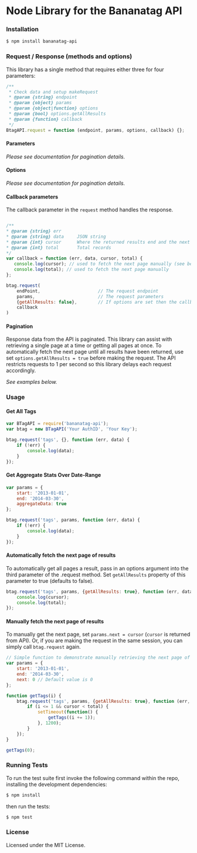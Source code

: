 Node Library for the Bananatag API 
==================================

### Installation
```bash
$ npm install bananatag-api
```

### Request / Response (methods and options)
This library has a single method that requires either three for four parameters:

```javascript
/**
 * Check data and setup makeRequest
 * @param {string} endpoint
 * @param {object} params
 * @param {object|function} options
 * @param {bool} options.getAllResults
 * @param {function} callback
 */
BtagAPI.request = function (endpoint, params, options, callback) {};
```

#### Parameters
*Please see documentation for pagination details.*

#### Options
*Please see documentation for pagination details.*

#### Callback parameters
The callback parameter in the ```request``` method handles the response. 
```javascript

/**
* @param {string} err
* @param {string} data     JSON string
* @param {int} cursor      Where the returned results end and the next request should start.
* @param {int} total       Total records
*/
var callback = function (err, data, cursor, total) {
   console.log(cursor); // used to fetch the next page manually (see below)
   console.log(total); // used to fetch the next page manually
};

btag.request(
    endPoint,                      // The request endpoint
    params,                        // The request parameters
    {getAllResults: false},        // If options are set then the callback is the next param
    callback
)
```

#### Pagination
Response data from the API is paginated. This library can assist with retrieving a single page at a time or getting all pages at once. To automatically fetch the next page until all results have been returned, use set ```options.getAllResults = true``` before making the request. The API restricts requests to 1 per second so this library delays each request accordingly.

*See examples below.*

### Usage

#### Get All Tags
```javascript
var BTagAPI = require('bananatag-api');
var btag = new BTagAPI('Your AuthID', 'Your Key');

btag.request('tags', {}, function (err, data) {
    if (!err) {
        console.log(data);
    }
});
```

#### Get Aggregate Stats Over Date-Range
```javascript
var params = {
    start: '2013-01-01',
    end: '2014-03-30', 
    aggregateData: true
};

btag.request('tags', params, function (err, data) {
    if (!err) {
        console.log(data);
    }
});
```

#### Automatically fetch the next page of results
To automatically get all pages a result, pass in an options argument into the third parameter of the .request method.
Set ```getAllResults``` property of this parameter to true (defaults to false).

```javascript
btag.request('tags', params, {getAllResults: true}, function (err, data, cursor, total) {
    console.log(cursor);
    console.log(total);
});

```

#### Manually fetch the next page of results 
To manually get the next page, set ```params.next = cursor``` (```cursor``` is returned from API). Or, if you are
making the request in the same session, you can simply call ```btag.request``` again.

```javascript
// Simple function to demonstrate manually retrieving the next page of results.
var params = {
    start: '2013-01-01',
    end: '2014-03-30', 
    next: 0 // Default value is 0
};

function getTags(i) {
    btag.request('tags', params, {getAllResults: true}, function (err, data, cursor, total) {
        if (i <= 1 && cursor < total) {
            setTimeout(function() {
                getTags((i += 1));
            }, 1200);
        }
    });
}

getTags(0);
```

### Running Tests
To run the test suite first invoke the following command within the repo,
installing the development dependencies:

```bash
$ npm install
```

then run the tests:

```bash
$ npm test
```

### License
Licensed under the MIT License.